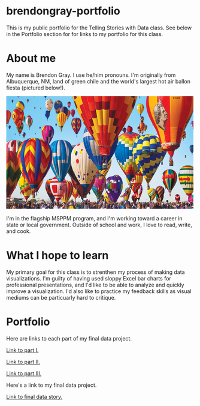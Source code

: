 # brendongray-portfolio
This is my public portfolio for the Telling Stories with Data class. See below in the Portfolio section for for links to my portfolio for this class.

# About me
My name is Brendon Gray. I use he/him pronouns. I'm originally from Albuquerque, NM, land of green chile and the world's largest hot air ballon fiesta (pictured below!).

<img src="best-hot-air-balloon-ride-in-albuquerque-balloon-fiesta.jpg" width="500" height="300"/>

I'm in the flagship MSPPM program, and I'm working toward a career in state or local government. Outside of school and work, I love to read, write, and cook. 

# What I hope to learn
My primary goal for this class is to strenthen my process of making data visualizations. I'm guilty of having used sloppy Excel bar charts for professional presentations, and I'd like to be able to analyze and quickly improve a visualization. I'd also like to practice my feedback skills as visual mediums can be particuarly hard to critique.

# Portfolio

Here are links to each part of my final data project.

[Link to part I.](https://brendongray.github.io/brendongray-portfolio/final_project_BrendonGray.html)

[Link to part II.](https://brendongray.github.io/brendongray-portfolio/final_project_part2.html)

[Link to part III.](https://brendongray.github.io/brendongray-portfolio/final_project_part3.html)

Here's a link to my final data project.

[Link to final data story.](https://carnegiemellon.shorthandstories.com/the-consequences-of-redlining-in-pittsburgh/index.html)


